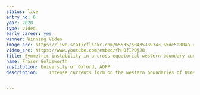 ```yaml
---
status: live
entry_no: 6
year: 2020
type: video
early_career: yes 
winner: Winning Video
image_src: https://live.staticflickr.com/65535/50435339343_65de5a80aa_o_d.jpg
video_src: https://www.youtube.com/embed/fhH0fIPOjJ8
title: Symmetric instability in a cross-equatorial western boundary current
name: Fraser Goldsworth
institution: University of Oxford, AOPP
description:  	Intense currents form on the western boundaries of Oceans - the North Brazil Current is one such example. The video shows the potential vorticity (PV) in an idealised model of this cross-equatorial current. PV is a measure of how fast and in which direction a fluid is rotating.<br>    Here we see anticyclonic (clockwise) eddies being spun up as the fluid crosses the equator. They have negative PV (shown in blue) and become symmetrically unstable. The instability generates small scale features within the eddies and sets their PV to zero (shown in white).<br>    The simulation is from work investigating how symmetric instability effects the North Brazil current. ARCHER was used to run the model - without it, it would not have been possible to resolve the small scale instabilities which make this work so interesting!

  
---
```

